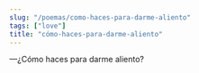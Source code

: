 ```yaml
---
slug: "/poemas/como-haces-para-darme-aliento"
tags: ["love"]
title: "cómo-haces-para-darme-aliento"
---
```

—¿Cómo haces para darme aliento?